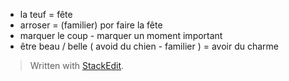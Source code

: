


- la teuf = fête 
- arroser = (familier) por faire la fête
- marquer le coup - marquer un moment important
- être beau / belle  ( avoid du chien - familier ) = avoir du charme

> Written with [StackEdit](https://stackedit.io/).
<!--stackedit_data:
eyJoaXN0b3J5IjpbMzYxODkwODQsLTE1Mjc0NjI4NjVdfQ==
-->